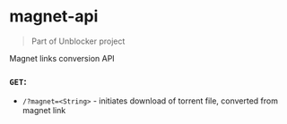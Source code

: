 # magnet-api
> Part of Unblocker project

Magnet links conversion API

### `GET`:
* `/?magnet=<String>` - initiates download of torrent file, converted from magnet link
